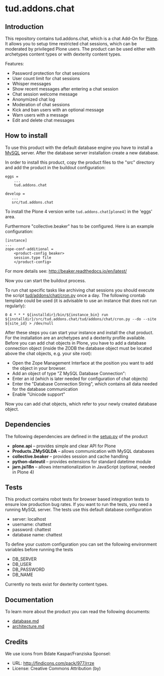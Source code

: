 # tud.addons.chat

## Introduction
This repository contains tud.addons.chat, which is a chat Add-On for [Plone](https://plone.org/). It allows you to setup time restricted chat sessions, which can be moderated by privileged Plone users.
The product can be used either with archetypes content types or with dexterity content types.

Features:
*  Password protection for chat sessions
*  User count limit for chat sessions
*  Whisper messages
*  Show recent messages after entering a chat session
*  Chat session welcome message
*  Anonymized chat log
*  Moderation of chat sessions
  *  Kick and ban users with an optional message
  *  Warn users with a message
  *  Edit and delete chat messages


## How to install
To use this product with the default database engine you have to install a [MySQL](https://www.mysql.com/) server.
After the database server installation create a new database.

In order to install this product, copy the product files to the "src" directory and add the product in the buildout configuration:
```
eggs =
    ...
    tud.addons.chat

develop =
   ...
   src/tud.addons.chat
```

To install the Plone 4 version write `tud.addons.chat[plone4]` in the 'eggs' area.

Furthermore "collective.beaker" has to be configured. Here is an example configuration:
```
[instance]
...
zope-conf-additional =
    <product-config beaker>
    session.type file
    </product-config>
```
For more details see: http://beaker.readthedocs.io/en/latest/

Now you can start the buildout process.

To run chat specific tasks like archiving chat sessions you should execute the script [tud/addons/chat/cron.py](./tud/addons/chat/cron.py) once a day.
The following crontab template could be used (it is advisable to use an instance that does not run regularly):
```
0 4 * * * ${installdir}/bin/${instance_bin} run ${installdir}/src/tud.addons.chat/tud/addons/chat/cron.py --do --site ${site_id} > /dev/null
```

After these steps you can start your instance and install the chat product. For the installation are an archetypes and a dexterity profile available.
Before you can add chat objects in Plone, you have to add a database connection object (inside the ZODB the database object must be located above the chat objects, e.g. your site root):
*   Open the Zope Management Interface at the position you want to add the object in your browser.
*   Add an object of type "Z MySQL Database Connection":
  *  Enter an id (which is later needed for configuration of chat objects)
  *  Enter the "Database Connection String", which contains all data needed for the database communication
  *  Enable "Unicode support"

Now you can add chat objects, which refer to your newly created database object.

## Dependencies
The following dependencies are defined in the [setup.py](./setup.py) of the product
*   **plone.api** – provides simple and clear API for Plone
*   **Products.ZMySQLDA** – allows communication with MySQL databases
*   **collective.beaker** – provides session and cache handling
*   **python-dateutil** – provides extensions for standard datetime module
*   **jarn.jsi18n** – allows internationalization in JavaScript (optional, needed in Plone 4)

## Tests
This product contains robot tests for browser based integration tests to ensure low production bug rates. If you want to run the tests, you need a running MySQL server.
The tests use this default database configuration
*  server: localhost
*  username: chattest
*  password: chattest
*  database name: chattest

To define your custom configuration you can set the following environment variables before running the tests
*  DB_SERVER
*  DB_USER
*  DB_PASSWORD
*  DB_NAME

Currently no tests exist for dexterity content types.

## Documentation
To learn more about the product you can read the following documents:
*  [database.md](./docs/database.md)
*  [architecture.md](./docs/architecture.md)

## Credits
We use icons from Bdate Kaspar/Franziska Sponsel:
*  URL: http://findicons.com/pack/977/rrze
*  License:  Creative Commons Attribution (by)
